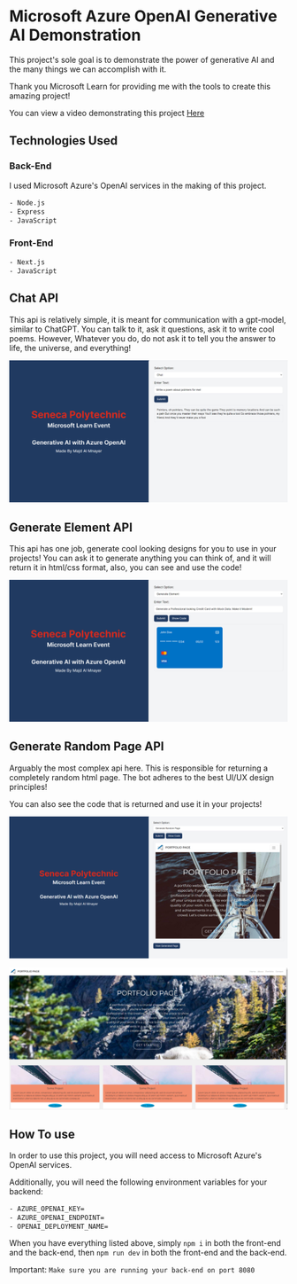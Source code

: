# Microsoft Azure OpenAI Generative AI Demonstration

This project's sole goal is to demonstrate the power of generative AI and the many things we can accomplish with it.

Thank you Microsoft Learn for providing me with the tools to create this amazing project!

You can view a video demonstrating this project [Here](https://www.youtube.com/watch?v=Lh-9pOkQxBo)

## Technologies Used

### Back-End

I used Microsoft Azure's OpenAI services in the making of this project.

    - Node.js
    - Express
    - JavaScript

### Front-End

    - Next.js
    - JavaScript

## Chat API

This api is relatively simple, it is meant for communication with a gpt-model, similar to ChatGPT. You can talk to it, ask it questions, ask it to write cool poems. However, Whatever you do, do not ask it to tell you the answer to life, the universe, and everything!

![Alt text](Chat.png)

## Generate Element API

This api has one job, generate cool looking designs for you to use in your projects! You can ask it to generate anything you can think of, and it will return it in html/css format, also, you can see and use the code!

![Alt text](generate_element.png)

## Generate Random Page API

Arguably the most complex api here. This is responsible for returning a completely random html page. The bot adheres to the best UI/UX design principles!

You can also see the code that is returned and use it in your projects!

![Alt text](randomly_generated_Page.png)

![Alt text](randomly_generated_Page2.png)

## How To use

In order to use this project, you will need access to Microsoft Azure's OpenAI services.

Additionally, you will need the following environment variables for your backend:

    - AZURE_OPENAI_KEY=
    - AZURE_OPENAI_ENDPOINT=
    - OPENAI_DEPLOYMENT_NAME=

When you have everything listed above, simply `npm i` in both the front-end and the back-end, then `npm run dev` in both the front-end and the back-end.

Important: `Make sure you are running your back-end on port 8080`
